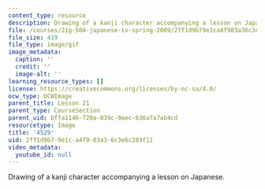 ```yaml
---
content_type: resource
description: Drawing of a kanji character accompanying a lesson on Japanese.
file: /courses/21g-504-japanese-iv-spring-2009/2ff1d9b79e1ca4f903a36c3e6c283f11_4529.gif
file_size: 419
file_type: image/gif
image_metadata:
  caption: ''
  credit: ''
  image-alt: ''
learning_resource_types: []
license: https://creativecommons.org/licenses/by-nc-sa/4.0/
ocw_type: OCWImage
parent_title: Lesson 21
parent_type: CourseSection
parent_uid: bffa1146-720a-039c-9aec-636a7a7ab4cd
resourcetype: Image
title: '4529'
uid: 2ff1d9b7-9e1c-a4f9-03a3-6c3e6c283f11
video_metadata:
  youtube_id: null
---
```

Drawing of a kanji character accompanying a lesson on Japanese.